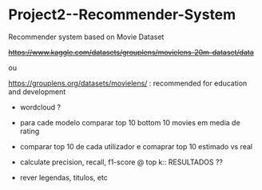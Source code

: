 # Project2--Recommender-System

Recommender system based on Movie Dataset

~~https://www.kaggle.com/datasets/grouplens/movielens-20m-dataset/data~~

ou

https://grouplens.org/datasets/movielens/ : recommended for education and development

- wordcloud ?


- para cade modelo comparar top 10 bottom 10 movies em media de rating

- comparar top 10 de cada utilizador e comaprar top 10 estimado vs real

- calculate precision, recall, f1-score @ top k:: RESULTADOS ??


- rever legendas, titulos, etc